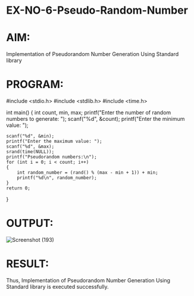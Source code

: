 # EX-NO-6-Pseudo-Random-Number

# AIM: 

Implementation of Pseudorandom Number Generation Using Standard library

# PROGRAM:
#include <stdio.h>
#include <stdlib.h>
#include <time.h>

int main() 
{
    int count, min, max;
    printf("Enter the number of random numbers to generate: ");
    scanf("%d", &count);
    printf("Enter the minimum value: ");
    
    scanf("%d", &min);
    printf("Enter the maximum value: ");
    scanf("%d", &max);
    srand(time(NULL));
    printf("Pseudorandom numbers:\n");   
    for (int i = 0; i < count; i++) 
    {
        int random_number = (rand() % (max - min + 1)) + min;
        printf("%d\n", random_number);
    }
    return 0;
}
# OUTPUT:
![Screenshot (193)](https://github.com/user-attachments/assets/0005eac9-2fc6-45be-92bb-5a0c3db418a8)

# RESULT:
Thus,
Implementation of Pseudorandom Number Generation Using Standard library is executed successfully.

